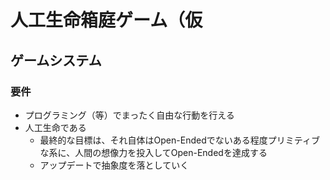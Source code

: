 # 人工生命箱庭ゲーム（仮
## ゲームシステム
### 要件
- プログラミング（等）でまったく自由な行動を行える
- 人工生命である
  - 最終的な目標は、それ自体はOpen-Endedでないある程度プリミティブな系に、人間の想像力を投入してOpen-Endedを達成する
  - アップデートで抽象度を落としていく